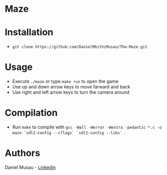 # Maze
# Installation
* ```git clone https://github.com/DanielMbithiMusau/The-Maze.git```
# Usage
* Execute ```./maze``` or type ```make run``` to open the game
* Use up and down arrow keys to move farward and back
* Use right and left arrow keys to turn the camera around
# Compilation
* Run ```make``` to compile with ```gcc -Wall -Werror -Wextra -pedantic *.c -o maze `sdl2-config --cflags` `sdl2-config --libs` ```.
# Authors
Daniel Musau - [Linkedin](www.linkedin.com/in/daniel-musau)
